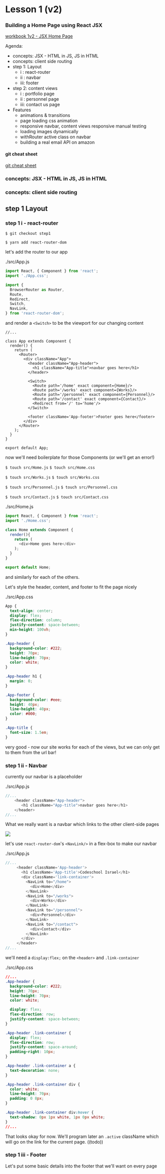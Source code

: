 # Lesson 1 (v2)

### Building a Home Page using React JSX

[workbook 1v2 - JSX Home Page](https://github.com/nikfrank/react-course-workbook-1-v2)

Agenda:

- concepts: JSX - HTML in JS, JS in HTML
- concepts: client side routing
- step 1: Layout
  - i  : react-router
  - ii : navbar
  - iii: footer
- step 2: content views
  - i  : portfolio page
  - ii : personnel page
  - iii: contact us page
- Features
  - animations & transitions
  - page loading css animation
  - responsive navbar, content views responsive manual testing
  - loading images dynamically
  - withRouter active class on navbar
  - building a real email API on amazon


#### git cheat sheet

[git cheat sheet](./lessons/git.md)


### concepts: JSX - HTML in JS, JS in HTML



### concepts: client side routing


## step 1 Layout
### step 1 i - react-router


```$ git checkout step1```


```$ yarn add react-router-dom```


let's add the router to our app

./src/App.js
```js
import React, { Component } from 'react';
import './App.css';

import {
  BrowserRouter as Router,
  Route,
  Redirect,
  Switch,
  NavLink,
} from 'react-router-dom';
```

and render a `<Switch>` to be the viewport for our changing content

```
//...

class App extends Component {
  render() {
    return (
      <Router>
        <div className="App">
          <header className="App-header">
            <h1 className="App-title">navbar goes here</h1>
          </header>

          <Switch>
            <Route path='/home' exact component={Home}/>
            <Route path='/works' exact component={Works}/>
            <Route path='/personnel' exact component={Personnel}/>
            <Route path='/contact' exact component={Contact}/>
            <Redirect from='/' to='home'/>
          </Switch>
          
          <footer className='App-footer'>Footer goes here</footer>
        </div>
      </Router>
    );
  }
}

export default App;
```

now we'll need boilerplate for those Components (or we'll get an error!)

```$ touch src/Home.js```
```$ touch src/Home.css```

```$ touch src/Works.js```
```$ touch src/Works.css```

```$ touch src/Personnel.js```
```$ touch src/Personnel.css```

```$ touch src/Contact.js```
```$ touch src/Contact.css```


./src/Home.js
```js
import React, { Component } from 'react';
import './Home.css';

class Home extends Component {
  render(){
    return (
      <div>Home goes here</div>
    );
  }
}

export default Home;
```

and similarly for each of the others.


Let's style the header, content, and footer to fit the page nicely

./src/App.css
```css
App {
  text-align: center;
  display: flex;
  flex-direction: column;
  justify-content: space-between;
  min-height: 100vh;
}

.App-header {
  background-color: #222;
  height: 70px;
  line-height: 70px;
  color: white;
}

.App-header h1 {
  margin: 0;
}

.App-footer {
  background-color: #eee;
  height: 40px;
  line-height: 40px;
  color: #000;
}

.App-title {
  font-size: 1.5em;
}
```


very good - now our site works for each of the views, but we can only get to them from the url bar!



### step 1 ii - Navbar

currently our navbar is a placeholder

./src/App.js
```js
//...
    <header className="App-header">
       <h1 className="App-title">navbar goes here</h1>
    </header>
//...
```

What we really want is a navbar which links to the other client-side pages

<img src='https://d2d3qesrx8xj6s.cloudfront.net/img/screenshots/a18a27c0f70c9c16001ff897bb75a4877be5435a.jpeg'/>

let's use `react-router-dom`'s `<NavLink/>` in a flex-box to make our navbar

./src/App.js
```js
//...
     <header className='App-header'>
       <h1 className='App-title'>Codeschool Israel</h1>
       <div className='link-container'>
         <NavLink to="/home">
           <div>Home</div>
         </NavLink>
         <NavLink to="/works">
           <div>Works</div>
         </NavLink>
         <NavLink to="/personnel">
           <div>Personnel</div>
         </NavLink>
         <NavLink to="/contact">
           <div>Contact</div>
         </NavLink>
       </div>
     </header>
//...
```

we'll need a `display:flex;` on the `<header>` and `.link-container`

./src/App.css
```css
//...
.App-header {
  background-color: #222;
  height: 70px;
  line-height: 70px;
  color: white;

  display: flex;
  flex-direction: row;
  justify-content: space-between;
}

.App-header .link-container {
  display: flex;
  flex-direction: row;
  justify-content: space-around;
  padding-right: 10px;
}

.App-header .link-container a {
  text-decoration: none;
}

.App-header .link-container div {
  color: white;
  line-height: 70px;
  padding: 0 8px;
}

.App-header .link-container div:hover {
  text-shadow: 0px 1px white, 1px 0px white;
}
//...
```


That looks okay for now. We'll program later an `.active` className which will go on the link for the current page. ((todo))




### step 1 iii - Footer

Let's put some basic details into the footer that we'll want on every page

